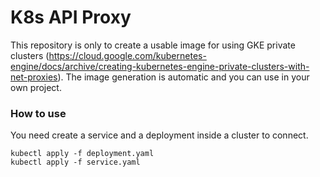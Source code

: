 # K8s API Proxy

This repository is only to create a usable image for using GKE private clusters (https://cloud.google.com/kubernetes-engine/docs/archive/creating-kubernetes-engine-private-clusters-with-net-proxies). The image generation is automatic and you can use in your own project.


### How to use

You need create a service and a deployment inside a cluster to connect. 

```
kubectl apply -f deployment.yaml
kubectl apply -f service.yaml
```
